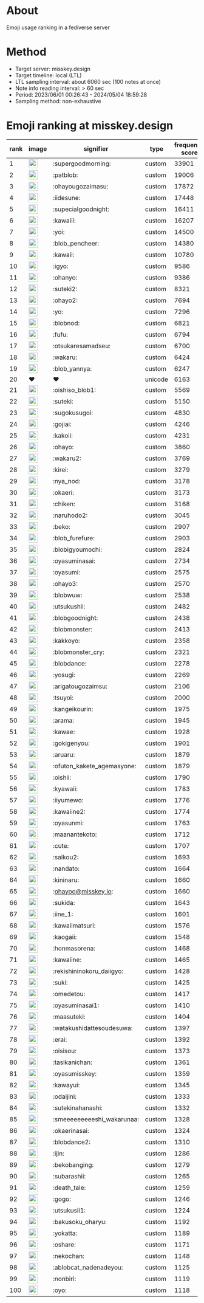 # About
Emoji usage ranking in a fediverse server

# Method
- Target server: misskey.design
- Target timeline: local (LTL)
- LTL sampling interval: about 6060 sec (100 notes at once)
- Note info reading interval: > 60 sec
- Period: 2023/06/01 00:26:43 - 2024/05/04 18:59:28 
- Sampling method: non-exhaustive

# Emoji ranking at misskey.design

|rank|image|signifier|type|frequency score|
|----|----|----|----|----|
|1|<img height="24" src="https://misskey.design/emoji/supergoodmorning.webp">|:supergoodmorning:|custom|33901|
|2|<img height="24" src="https://misskey.design/emoji/patblob.webp">|:patblob:|custom|19006|
|3|<img height="24" src="https://misskey.design/emoji/ohayougozaimasu.webp">|:ohayougozaimasu:|custom|17872|
|4|<img height="24" src="https://misskey.design/emoji/iidesune.webp">|:iidesune:|custom|17448|
|5|<img height="24" src="https://misskey.design/emoji/supecialgoodnight.webp">|:supecialgoodnight:|custom|16411|
|6|<img height="24" src="https://misskey.design/emoji/kawaiii.webp">|:kawaiii:|custom|16207|
|7|<img height="24" src="https://misskey.design/emoji/yoi.webp">|:yoi:|custom|14500|
|8|<img height="24" src="https://misskey.design/emoji/blob_pencheer.webp">|:blob_pencheer:|custom|14380|
|9|<img height="24" src="https://misskey.design/emoji/kawaii.webp">|:kawaii:|custom|10780|
|10|<img height="24" src="https://misskey.design/emoji/igyo.webp">|:igyo:|custom|9586|
|11|<img height="24" src="https://misskey.design/emoji/ohanyo.webp">|:ohanyo:|custom|9386|
|12|<img height="24" src="https://misskey.design/emoji/suteki2.webp">|:suteki2:|custom|8321|
|13|<img height="24" src="https://misskey.design/emoji/ohayo2.webp">|:ohayo2:|custom|7694|
|14|<img height="24" src="https://misskey.design/emoji/yo.webp">|:yo:|custom|7296|
|15|<img height="24" src="https://misskey.design/emoji/blobnod.webp">|:blobnod:|custom|6821|
|16|<img height="24" src="https://misskey.design/emoji/fufu.webp">|:fufu:|custom|6794|
|17|<img height="24" src="https://misskey.design/emoji/otsukaresamadseu.webp">|:otsukaresamadseu:|custom|6700|
|18|<img height="24" src="https://misskey.design/emoji/wakaru.webp">|:wakaru:|custom|6424|
|19|<img height="24" src="https://misskey.design/emoji/blob_yannya.webp">|:blob_yannya:|custom|6247|
|20|❤|❤|unicode|6163|
|21|<img height="24" src="https://misskey.design/emoji/oishiso_blob1.webp">|:oishiso_blob1:|custom|5569|
|22|<img height="24" src="https://misskey.design/emoji/suteki.webp">|:suteki:|custom|5150|
|23|<img height="24" src="https://misskey.design/emoji/sugokusugoi.webp">|:sugokusugoi:|custom|4830|
|24|<img height="24" src="https://misskey.design/emoji/gojiai.webp">|:gojiai:|custom|4246|
|25|<img height="24" src="https://misskey.design/emoji/kakoii.webp">|:kakoii:|custom|4231|
|26|<img height="24" src="https://misskey.design/emoji/ohayo.webp">|:ohayo:|custom|3860|
|27|<img height="24" src="https://misskey.design/emoji/wakaru2.webp">|:wakaru2:|custom|3769|
|28|<img height="24" src="https://misskey.design/emoji/kirei.webp">|:kirei:|custom|3279|
|29|<img height="24" src="https://misskey.design/emoji/nya_nod.webp">|:nya_nod:|custom|3178|
|30|<img height="24" src="https://misskey.design/emoji/okaeri.webp">|:okaeri:|custom|3173|
|31|<img height="24" src="https://misskey.design/emoji/chiken.webp">|:chiken:|custom|3168|
|32|<img height="24" src="https://misskey.design/emoji/naruhodo2.webp">|:naruhodo2:|custom|3045|
|33|<img height="24" src="https://misskey.design/emoji/beko.webp">|:beko:|custom|2907|
|34|<img height="24" src="https://misskey.design/emoji/blob_furefure.webp">|:blob_furefure:|custom|2903|
|35|<img height="24" src="https://misskey.design/emoji/blobigyoumochi.webp">|:blobigyoumochi:|custom|2824|
|36|<img height="24" src="https://misskey.design/emoji/oyasuminasai.webp">|:oyasuminasai:|custom|2734|
|37|<img height="24" src="https://misskey.design/emoji/oyasumi.webp">|:oyasumi:|custom|2575|
|38|<img height="24" src="https://misskey.design/emoji/ohayo3.webp">|:ohayo3:|custom|2570|
|39|<img height="24" src="https://misskey.design/emoji/blobwuw.webp">|:blobwuw:|custom|2538|
|40|<img height="24" src="https://misskey.design/emoji/utsukushii.webp">|:utsukushii:|custom|2482|
|41|<img height="24" src="https://misskey.design/emoji/blobgoodnight.webp">|:blobgoodnight:|custom|2438|
|42|<img height="24" src="https://misskey.design/emoji/blobmonster.webp">|:blobmonster:|custom|2413|
|43|<img height="24" src="https://misskey.design/emoji/kakkoyo.webp">|:kakkoyo:|custom|2358|
|44|<img height="24" src="https://misskey.design/emoji/blobmonster_cry.webp">|:blobmonster_cry:|custom|2321|
|45|<img height="24" src="https://misskey.design/emoji/blobdance.webp">|:blobdance:|custom|2278|
|46|<img height="24" src="https://misskey.design/emoji/yosugi.webp">|:yosugi:|custom|2269|
|47|<img height="24" src="https://misskey.design/emoji/arigatougozaimsu.webp">|:arigatougozaimsu:|custom|2106|
|48|<img height="24" src="https://misskey.design/emoji/tsuyoi.webp">|:tsuyoi:|custom|2000|
|49|<img height="24" src="https://misskey.design/emoji/kangeikourin.webp">|:kangeikourin:|custom|1975|
|50|<img height="24" src="https://misskey.design/emoji/arama.webp">|:arama:|custom|1945|
|51|<img height="24" src="https://misskey.design/emoji/kawae.webp">|:kawae:|custom|1928|
|52|<img height="24" src="https://misskey.design/emoji/gokigenyou.webp">|:gokigenyou:|custom|1901|
|53|<img height="24" src="https://misskey.design/emoji/aruaru.webp">|:aruaru:|custom|1879|
|54|<img height="24" src="https://misskey.design/emoji/ofuton_kakete_agemasyone.webp">|:ofuton_kakete_agemasyone:|custom|1879|
|55|<img height="24" src="https://misskey.design/emoji/oishii.webp">|:oishii:|custom|1790|
|56|<img height="24" src="https://misskey.design/emoji/kyawaii.webp">|:kyawaii:|custom|1783|
|57|<img height="24" src="https://misskey.design/emoji/iiyumewo.webp">|:iiyumewo:|custom|1776|
|58|<img height="24" src="https://misskey.design/emoji/kawaiine2.webp">|:kawaiine2:|custom|1774|
|59|<img height="24" src="https://misskey.design/emoji/oyasunmi.webp">|:oyasunmi:|custom|1763|
|60|<img height="24" src="https://misskey.design/emoji/maanantekoto.webp">|:maanantekoto:|custom|1712|
|61|<img height="24" src="https://misskey.design/emoji/cute.webp">|:cute:|custom|1707|
|62|<img height="24" src="https://misskey.design/emoji/saikou2.webp">|:saikou2:|custom|1693|
|63|<img height="24" src="https://misskey.design/emoji/nandato.webp">|:nandato:|custom|1664|
|64|<img height="24" src="https://misskey.design/emoji/kininaru.webp">|:kininaru:|custom|1660|
|65|<img height="24" src="https://misskey.design/emoji/ohayoo.webp">|:ohayoo@misskey.io:|custom|1660|
|66|<img height="24" src="https://misskey.design/emoji/sukida.webp">|:sukida:|custom|1643|
|67|<img height="24" src="https://misskey.design/emoji/iine_1.webp">|:iine_1:|custom|1601|
|68|<img height="24" src="https://misskey.design/emoji/kawaiimatsuri.webp">|:kawaiimatsuri:|custom|1576|
|69|<img height="24" src="https://misskey.design/emoji/kaogaii.webp">|:kaogaii:|custom|1548|
|70|<img height="24" src="https://misskey.design/emoji/honmasorena.webp">|:honmasorena:|custom|1468|
|71|<img height="24" src="https://misskey.design/emoji/kawaiine.webp">|:kawaiine:|custom|1465|
|72|<img height="24" src="https://misskey.design/emoji/rekishininokoru_daiigyo.webp">|:rekishininokoru_daiigyo:|custom|1428|
|73|<img height="24" src="https://misskey.design/emoji/suki.webp">|:suki:|custom|1425|
|74|<img height="24" src="https://misskey.design/emoji/omedetou.webp">|:omedetou:|custom|1417|
|75|<img height="24" src="https://misskey.design/emoji/oyasuminasai1.webp">|:oyasuminasai1:|custom|1410|
|76|<img height="24" src="https://misskey.design/emoji/maasuteki.webp">|:maasuteki:|custom|1404|
|77|<img height="24" src="https://misskey.design/emoji/watakushidattesoudesuwa.webp">|:watakushidattesoudesuwa:|custom|1397|
|78|<img height="24" src="https://misskey.design/emoji/erai.webp">|:erai:|custom|1392|
|79|<img height="24" src="https://misskey.design/emoji/oisisou.webp">|:oisisou:|custom|1373|
|80|<img height="24" src="https://misskey.design/emoji/tasikanichan.webp">|:tasikanichan:|custom|1361|
|81|<img height="24" src="https://misskey.design/emoji/oyasumisskey.webp">|:oyasumisskey:|custom|1359|
|82|<img height="24" src="https://misskey.design/emoji/kawayui.webp">|:kawayui:|custom|1345|
|83|<img height="24" src="https://misskey.design/emoji/odaijini.webp">|:odaijini:|custom|1333|
|84|<img height="24" src="https://misskey.design/emoji/sutekinahanashi.webp">|:sutekinahanashi:|custom|1332|
|85|<img height="24" src="https://misskey.design/emoji/smeeeeeeeeeshi_wakarunaa.webp">|:smeeeeeeeeeshi_wakarunaa:|custom|1328|
|86|<img height="24" src="https://misskey.design/emoji/okaerinasai.webp">|:okaerinasai:|custom|1324|
|87|<img height="24" src="https://misskey.design/emoji/blobdance2.webp">|:blobdance2:|custom|1310|
|88|<img height="24" src="https://misskey.design/emoji/ijin.webp">|:ijin:|custom|1286|
|89|<img height="24" src="https://misskey.design/emoji/bekobanging.webp">|:bekobanging:|custom|1279|
|90|<img height="24" src="https://misskey.design/emoji/subarashii.webp">|:subarashii:|custom|1265|
|91|<img height="24" src="https://misskey.design/emoji/death_tale.webp">|:death_tale:|custom|1259|
|92|<img height="24" src="https://misskey.design/emoji/gogo.webp">|:gogo:|custom|1246|
|93|<img height="24" src="https://misskey.design/emoji/utsukusii1.webp">|:utsukusii1:|custom|1224|
|94|<img height="24" src="https://misskey.design/emoji/bakusoku_oharyu.webp">|:bakusoku_oharyu:|custom|1192|
|95|<img height="24" src="https://misskey.design/emoji/yokatta.webp">|:yokatta:|custom|1189|
|96|<img height="24" src="https://misskey.design/emoji/oshare.webp">|:oshare:|custom|1171|
|97|<img height="24" src="https://misskey.design/emoji/nekochan.webp">|:nekochan:|custom|1148|
|98|<img height="24" src="https://misskey.design/emoji/ablobcat_nadenadeyou.webp">|:ablobcat_nadenadeyou:|custom|1125|
|99|<img height="24" src="https://misskey.design/emoji/nonbiri.webp">|:nonbiri:|custom|1119|
|100|<img height="24" src="https://misskey.design/emoji/oyo.webp">|:oyo:|custom|1118|
